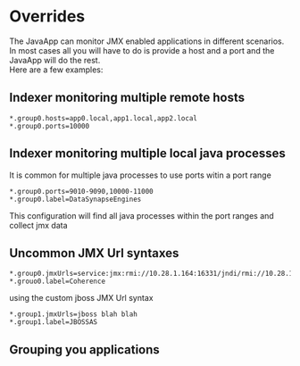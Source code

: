 # Overrides

The JavaApp can monitor JMX enabled applications in different scenarios. In most cases all you will have to do is provide a host and a port and the JavaApp will do the rest.    
Here are a few examples: 



## Indexer monitoring multiple remote hosts


	*.group0.hosts=app0.local,app1.local,app2.local
	*.group0.ports=10000



## Indexer monitoring multiple local java processes

It is common for multiple java processes to use ports witin a port range 

	*.group0.ports=9010-9090,10000-11000
	*.group0.label=DataSynapseEngines

This configuration will find all java processes within the port ranges and collect jmx data


##  Uncommon JMX Url syntaxes 


	*.group0.jmxUrls=service:jmx:rmi://10.28.1.164:16331/jndi/rmi://10.28.1.164:16332/server;service:jmx:rmi://10.28.1.165:16331/jndi/rmi://10.28.1.165:16332/server
	*.grouo0.label=Coherence

using the custom jboss JMX Url syntax 

	*.group1.jmxUrls=jboss blah blah
	*.group1.label=JBOSSAS



## Grouping you applications 
